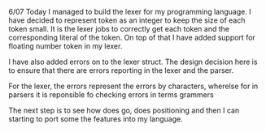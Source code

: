 6/07
Today I managed to build the lexer for my programming language. I have decided to represent token as an integer to keep the size of each token small. It is the lexer jobs to correctly get each token and the corresponding literal of the token. On top of that I have added support for floating number token in my lexer. 

I have also added errors on to the lexer struct. The design decision here is to ensure that there are errors reporting in the lexer and the parser.

For the lexer, the errors represent the errors by characters, wherelse for in parsers it is reponsible fo checking errors in terms grammers

The next step is to see how does go, does positioning and then I can starting to port some the features into my language.

